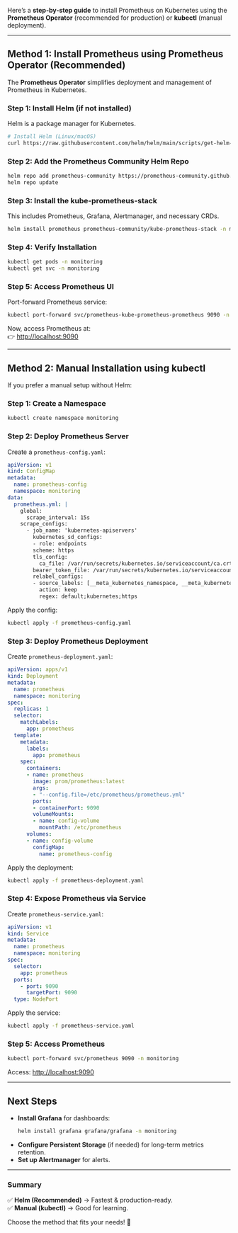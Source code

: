 Here’s a **step-by-step guide** to install Prometheus on Kubernetes using the **Prometheus Operator** (recommended for production) or **kubectl** (manual deployment).

---

## **Method 1: Install Prometheus using Prometheus Operator (Recommended)**
The **Prometheus Operator** simplifies deployment and management of Prometheus in Kubernetes.

### **Step 1: Install Helm (if not installed)**
Helm is a package manager for Kubernetes.
```sh
# Install Helm (Linux/macOS)
curl https://raw.githubusercontent.com/helm/helm/main/scripts/get-helm-3 | bash
```

### **Step 2: Add the Prometheus Community Helm Repo**
```sh
helm repo add prometheus-community https://prometheus-community.github.io/helm-charts
helm repo update
```

### **Step 3: Install the kube-prometheus-stack**
This includes Prometheus, Grafana, Alertmanager, and necessary CRDs.
```sh
helm install prometheus prometheus-community/kube-prometheus-stack -n monitoring --create-namespace
```

### **Step 4: Verify Installation**
```sh
kubectl get pods -n monitoring
kubectl get svc -n monitoring
```

### **Step 5: Access Prometheus UI**
Port-forward Prometheus service:
```sh
kubectl port-forward svc/prometheus-kube-prometheus-prometheus 9090 -n monitoring
```
Now, access Prometheus at:  
👉 [http://localhost:9090](http://localhost:9090)

---

## **Method 2: Manual Installation using kubectl**
If you prefer a manual setup without Helm:

### **Step 1: Create a Namespace**
```sh
kubectl create namespace monitoring
```

### **Step 2: Deploy Prometheus Server**
Create a `prometheus-config.yaml`:
```yaml
apiVersion: v1
kind: ConfigMap
metadata:
  name: prometheus-config
  namespace: monitoring
data:
  prometheus.yml: |
    global:
      scrape_interval: 15s
    scrape_configs:
      - job_name: 'kubernetes-apiservers'
        kubernetes_sd_configs:
        - role: endpoints
        scheme: https
        tls_config:
          ca_file: /var/run/secrets/kubernetes.io/serviceaccount/ca.crt
        bearer_token_file: /var/run/secrets/kubernetes.io/serviceaccount/token
        relabel_configs:
        - source_labels: [__meta_kubernetes_namespace, __meta_kubernetes_service_name, __meta_kubernetes_endpoint_port_name]
          action: keep
          regex: default;kubernetes;https
```

Apply the config:
```sh
kubectl apply -f prometheus-config.yaml
```

### **Step 3: Deploy Prometheus Deployment**
Create `prometheus-deployment.yaml`:
```yaml
apiVersion: apps/v1
kind: Deployment
metadata:
  name: prometheus
  namespace: monitoring
spec:
  replicas: 1
  selector:
    matchLabels:
      app: prometheus
  template:
    metadata:
      labels:
        app: prometheus
    spec:
      containers:
      - name: prometheus
        image: prom/prometheus:latest
        args:
        - "--config.file=/etc/prometheus/prometheus.yml"
        ports:
        - containerPort: 9090
        volumeMounts:
        - name: config-volume
          mountPath: /etc/prometheus
      volumes:
      - name: config-volume
        configMap:
          name: prometheus-config
```

Apply the deployment:
```sh
kubectl apply -f prometheus-deployment.yaml
```

### **Step 4: Expose Prometheus via Service**
Create `prometheus-service.yaml`:
```yaml
apiVersion: v1
kind: Service
metadata:
  name: prometheus
  namespace: monitoring
spec:
  selector:
    app: prometheus
  ports:
    - port: 9090
      targetPort: 9090
  type: NodePort
```

Apply the service:
```sh
kubectl apply -f prometheus-service.yaml
```

### **Step 5: Access Prometheus**
```sh
kubectl port-forward svc/prometheus 9090 -n monitoring
```
Access: [http://localhost:9090](http://localhost:9090)

---

## **Next Steps**
- **Install Grafana** for dashboards:
  ```sh
  helm install grafana grafana/grafana -n monitoring
  ```
- **Configure Persistent Storage** (if needed) for long-term metrics retention.
- **Set up Alertmanager** for alerts.

---

### **Summary**
✅ **Helm (Recommended)** → Fastest & production-ready.  
✅ **Manual (kubectl)** → Good for learning.  

Choose the method that fits your needs! 🚀

